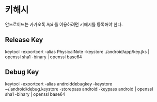 # 키해시
안드로이드는 카카오톡 Api 를 이용하려면 키해시를 등록해야 한다.

## Release Key
keytool -exportcert -alias PhysicalNote -keystore ./android/app/key.jks | openssl sha1 -binary | openssl base64

## Debug Key
keytool -exportcert -alias androiddebugkey -keystore ~/.android/debug.keystore -storepass android -keypass android | openssl sha1 -binary | openssl base64